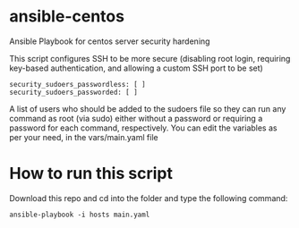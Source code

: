 # ansible-centos
Ansible Playbook for centos server security hardening

This script configures SSH to be more secure (disabling root login, requiring key-based authentication, and allowing a custom SSH port to be set)

    security_sudoers_passwordless: [ ]
    security_sudoers_passworded: [ ]

A list of users who should be added to the sudoers file so they can run any command as root (via sudo) either without a password or requiring a password for each command, respectively.
You can edit the variables as per your need, in the vars/main.yaml file


# How to run this script 

Download this repo and cd into the folder and type the following command: 

    ansible-playbook -i hosts main.yaml
